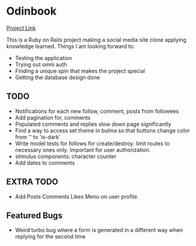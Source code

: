 # Odinbook

[Project Link](https://www.theodinproject.com/lessons/ruby-on-rails-rails-final-project)

This is a Ruby on Rails project making a social media site clone applying knowledge learned. 
Things I am looking forward to:
* Testing the application
* Trying out omni auth
* Finding a unique spin that makes the project special
* Getting the database design done

## TODO
* Notifications for each new follow, comment, posts from followees
* Add pagination for, comments
* Populated comments and replies slow down page significantly
* Find a way to access set theme in bulma so that buttons change color from '' to 'is-dark'
* Write model tests for follows for create/destroy. limit routes to necessary ones only. Important for user     authorization.
* stimulus components: character counter
* Add dates to comments

## EXTRA TODO
* Add Posts Comments Likes Menu on user profile.

## Featured Bugs
* Weird turbo bug where a form is generated in a different way when replying for the second time